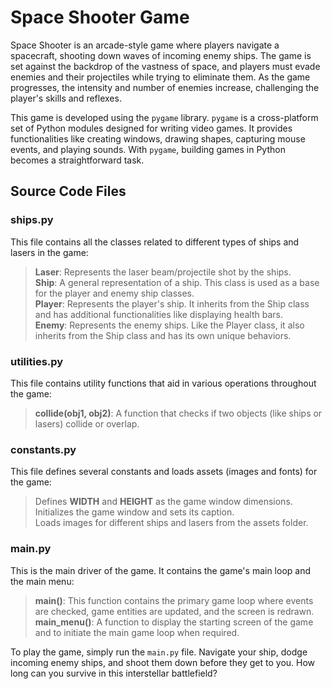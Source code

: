 # Space Shooter Game

Space Shooter is an arcade-style game where players navigate a spacecraft, shooting down waves of incoming enemy ships. The game is set against the backdrop of the vastness of space, and players must evade enemies and their projectiles while trying to eliminate them. As the game progresses, the intensity and number of enemies increase, challenging the player's skills and reflexes.

This game is developed using the `pygame` library. `pygame` is a cross-platform set of Python modules designed for writing video games. It provides functionalities like creating windows, drawing shapes, capturing mouse events, and playing sounds. With `pygame`, building games in Python becomes a straightforward task.

## Source Code Files

### ships.py

This file contains all the classes related to different types of ships and lasers in the game:

> **Laser**: Represents the laser beam/projectile shot by the ships. <br>
> **Ship**: A general representation of a ship. This class is used as a base for the player and enemy ship classes.<br>
> **Player**: Represents the player's ship. It inherits from the Ship class and has additional functionalities like displaying health bars.<br>
> **Enemy**: Represents the enemy ships. Like the Player class, it also inherits from the Ship class and has its own unique behaviors.<br>

### utilities.py

This file contains utility functions that aid in various operations throughout the game:

> **collide(obj1, obj2)**: A function that checks if two objects (like ships or lasers) collide or overlap.

### constants.py

This file defines several constants and loads assets (images and fonts) for the game:

> Defines **WIDTH** and **HEIGHT** as the game window dimensions.<br>
> Initializes the game window and sets its caption.<br>
> Loads images for different ships and lasers from the assets folder.<br>

### main.py

This is the main driver of the game. It contains the game's main loop and the main menu:

> **main()**: This function contains the primary game loop where events are checked, game entities are updated, and the screen is redrawn.<br>
> **main_menu()**: A function to display the starting screen of the game and to initiate the main game loop when required.<br>

To play the game, simply run the `main.py` file. Navigate your ship, dodge incoming enemy ships, and shoot them down before they get to you. How long can you survive in this interstellar battlefield?
